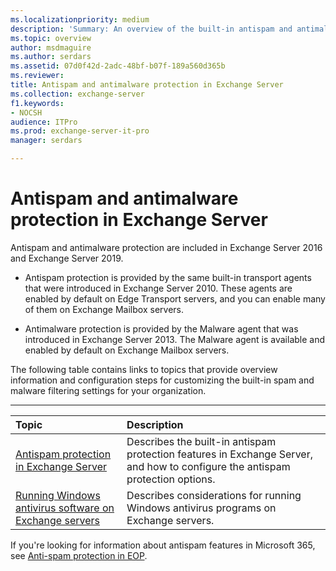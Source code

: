 ```yaml
---
ms.localizationpriority: medium
description: 'Summary: An overview of the built-in antispam and antimalware features available in Exchange Server 2016 and Exchange Server 2019.'
ms.topic: overview
author: msdmaguire
ms.author: serdars
ms.assetid: 07d0f42d-2adc-48bf-b07f-189a560d365b
ms.reviewer: 
title: Antispam and antimalware protection in Exchange Server
ms.collection: exchange-server
f1.keywords:
- NOCSH
audience: ITPro
ms.prod: exchange-server-it-pro
manager: serdars

---
```


# Antispam and antimalware protection in Exchange Server

Antispam and antimalware protection are included in Exchange Server 2016 and Exchange Server 2019.

- Antispam protection is provided by the same built-in transport agents that were introduced in Exchange Server 2010. These agents are enabled by default on Edge Transport servers, and you can enable many of them on Exchange Mailbox servers.

- Antimalware protection is provided by the Malware agent that was introduced in Exchange Server 2013. The Malware agent is available and enabled by default on Exchange Mailbox servers.

The following table contains links to topics that provide overview information and configuration steps for customizing the built-in spam and malware filtering settings for your organization.

****

|**Topic**|**Description**|
|:-----|:-----|
|[Antispam protection in Exchange Server](antispam-protection/antispam-protection.md)|Describes the built-in antispam protection features in Exchange Server, and how to configure the antispam protection options.|
|[Running Windows antivirus software on Exchange servers](windows-antivirus-software.md)|Describes considerations for running Windows antivirus programs on Exchange servers.|

If you're looking for information about antispam features in Microsoft 365, see [Anti-spam protection in EOP](/microsoft-365/security/office-365-security/anti-spam-protection).